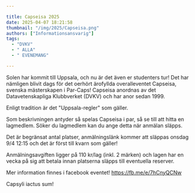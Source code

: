 ```yaml
---

title: Capseisa 2025
date: 2025-04-07 18:21:58
thumbnail: "/img/2025/Capseisa.png"
authors: ["Informationsansvarig"]
tags: 
  - "DVKV"
  - " ALLA"
  - " EVENEMANG"

---
```

Solen har kommit till Uppsala, och nu är det även er studenters tur! Det har nämligen blivit dags för det oerhört ärofyllda overalleventet Capseisa, svenska mästerskapen i Par-Caps! Capseisa anordnas av det Datavetenskapliga Klubbverket (DVKV) och har anor sedan 1999.

Enligt tradition är det "Uppsala-regler" som gäller.

Som beskrivningen antyder så spelas Capseisa i par, så se till att hitta en lagmedlem. Söker du lagmedlem kan du ange detta när anmälan släpps.

Det är begränsat antal platser, anmälningslänk kommer att släppas onsdag 9/4 12:15 och det är först till kvarn som gäller!

Anmälningsavgiften ligger på 110 kr/lag (inkl. 2 märken) och lagen har en vecka på sig att betala innan platserna släpps till eventuella reserver.

Mer information finnes i facebook eventet! 
https://fb.me/e/7hCnyQCNw

Capsyli iactus sum!